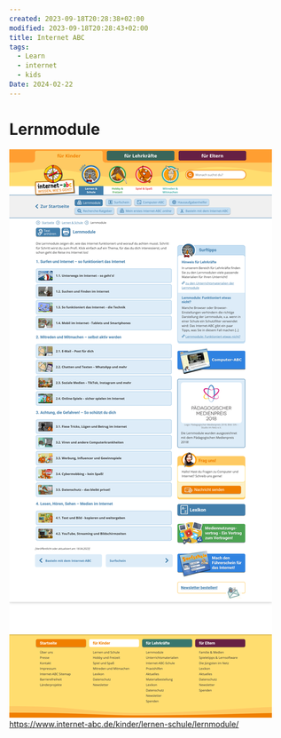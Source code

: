 ```yaml
---
created: 2023-09-18T20:28:38+02:00
modified: 2023-09-18T20:28:43+02:00
title: Internet ABC
tags:
  - Learn
  - internet
  - kids
Date: 2024-02-22
---
```


 
# Lernmodule

![](../_asset/2023-09-18_internetABCLernmodule_image_1.png)
<https://www.internet-abc.de/kinder/lernen-schule/lernmodule/>

